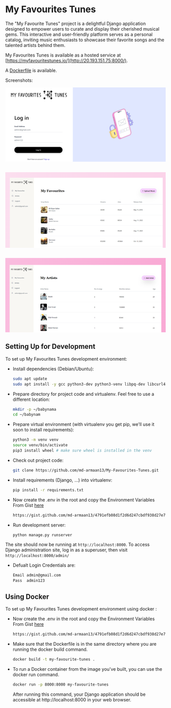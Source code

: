 # My Favourites Tunes



The "My Favourite Tunes" project is a delightful Django application designed to empower users to curate and display their cherished musical gems. This interactive and user-friendly platform serves as a personal catalog, inviting music enthusiasts to showcase their favorite songs and the talented artists behind them.   

My Favourites Tunes is available as a hosted service
at [https://myfavouritestunes.io/](http://20.193.151.75:8000/).

A [Dockerfile](https://github.com/md-armaan13/My-Favourites-Tunes/blob/master/DockerFile) is 
available.

Screenshots:

![Screenshot of Period/Grace dialog](/static/common/images/loginpage.png "Period/Grace Dialog")

##

![Screenshot of Cron dialog](/static/common/images/musicpage.png "Cron Dialog")



##

![Screenshot of Badges page](/static/common/images/artistpage.png "Status Badges")


## Setting Up for Development

To set up My Favourites Tunes development environment:

* Install dependencies (Debian/Ubuntu):

  ```sh
  sudo apt update
  sudo apt install -y gcc python3-dev python3-venv libpq-dev libcurl4-openssl-dev libssl-dev
  ```

* Prepare directory for project code and virtualenv. Feel free to use a
  different location:

  ```sh
  mkdir -p ~/babynama
  cd ~/babynam
  ```

* Prepare virtual environment
  (with virtualenv you get pip, we'll use it soon to install requirements):

  ```sh
  python3 -m venv venv
  source venv/bin/activate
  pip3 install wheel # make sure wheel is installed in the venv
  ```

* Check out project code:

  ```sh
  git clone https://github.com/md-armaan13/My-Favourites-Tunes.git
  ```

* Install requirements (Django, ...) into virtualenv:

  ```sh
  pip install -r requirements.txt
  ```


* Now create the .env in the root and copy the Environment Variables From Gist [here]( https://gist.github.com/md-armaan13/4791efb08d1f2d6d247cbdf938d27e74)

  ```sh
  https://gist.github.com/md-armaan13/4791efb08d1f2d6d247cbdf938d27e74
  ```




* Run development server:

  ```sh
  python manage.py runserver
  ```

The site should now be running at `http://localhost:8000`.
To access Django administration site, log in as a superuser, then
visit `http://localhost:8000/admin/`
* Defualt Login Credentials are:

  ```sh
  Email admin@gmail.com
  Pass  admin123
  ```

## Using Docker
To set up My Favourites Tunes development environment using docker :
* Now create the .env in the root and copy the Environment Variables From Gist [here]( https://gist.github.com/md-armaan13/4791efb08d1f2d6d247cbdf938d27e74)

  ```sh
  https://gist.github.com/md-armaan13/4791efb08d1f2d6d247cbdf938d27e74
  ```
* Make sure that the Dockerfile is in the same directory where you are running the docker build command.
  ```sh
  docker build -t my-favourite-tunes .
  ```
* To run a Docker container from the image you've built, you can use the docker run command.
  ```sh
  docker run -p 8000:8000 my-favourite-tunes
  ```
  After running this command, your Django application should be accessible at http://localhost:8000 in your web browser.